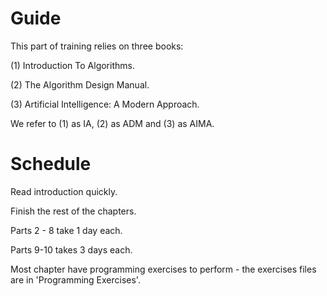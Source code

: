 # Guide

This part of training relies on three books:

(1) Introduction To Algorithms.

(2) The Algorithm Design Manual.

(3) Artificial Intelligence: A Modern Approach. 

We refer to (1) as IA, (2) as ADM and (3) as AIMA.


# Schedule

Read introduction quickly.

Finish the rest of the chapters.

Parts 2 - 8 take 1 day each.

Parts 9-10 takes 3 days each.

Most chapter have programming exercises to perform - the exercises files are in 'Programming Exercises'.
